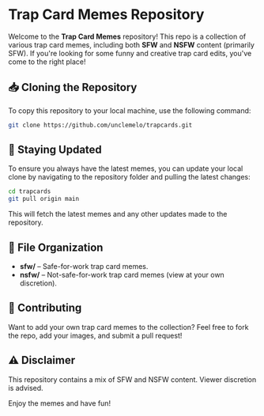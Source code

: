 # Trap Card Memes Repository

Welcome to the **Trap Card Memes** repository! This repo is a collection of various trap card memes, including both **SFW** and **NSFW** content (primarily SFW). If you're looking for some funny and creative trap card edits, you've come to the right place!

## 📥 Cloning the Repository
To copy this repository to your local machine, use the following command:

```sh
git clone https://github.com/unclemelo/trapcards.git
```

## 🔄 Staying Updated
To ensure you always have the latest memes, you can update your local clone by navigating to the repository folder and pulling the latest changes:

```sh
cd trapcards
git pull origin main
```

This will fetch the latest memes and any other updates made to the repository.

## 📂 File Organization
- **sfw/** – Safe-for-work trap card memes.
- **nsfw/** – Not-safe-for-work trap card memes (view at your own discretion).

## 🤝 Contributing
Want to add your own trap card memes to the collection? Feel free to fork the repo, add your images, and submit a pull request!

## ⚠️ Disclaimer
This repository contains a mix of SFW and NSFW content. Viewer discretion is advised.

Enjoy the memes and have fun!

